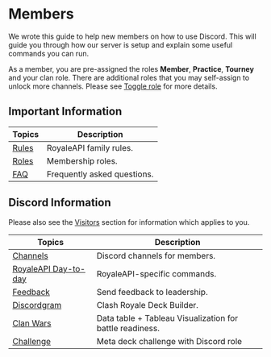 # Members

We wrote this guide to help new members on how to use Discord. This will guide you through how our server is setup and explain some useful commands you can run.

As a member, you are pre-assigned the roles **Member**, **Practice**, **Tourney** and your clan role. There are additional roles that you may self-assign to unlock more channels. Please see [Toggle role](member/racf.md?id=toggle-role) for more details.

## Important Information

Topics | Description
--- | ---
[Rules](racf/rules.md) | RoyaleAPI family rules.
[Roles](racf/roles.md) | Membership roles.
[FAQ](racf/faq.md) | Frequently asked questions.

## Discord Information

Please also see the [Visitors](visitors.md) section for information which applies to you.

Topics | Description
--- | ---
[Channels](member/channels.md) | Discord channels for members.
[RoyaleAPI Day-to-day](member/racf.md) | RoyaleAPI-specific commands.
[Feedback](member/feedback.md) | Send feedback to leadership.
[Discordgram](member/discordgram.md) | Clash Royale Deck Builder.
[Clan Wars](member/clan_wars.md) | Data table + Tableau Visualization for battle readiness.
[Challenge](challenge/index) | Meta deck challenge with Discord role
